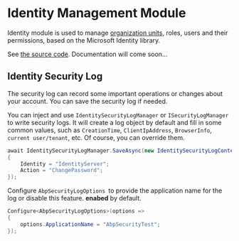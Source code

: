 # Identity Management Module

Identity module is used to manage [organization units](Organization-Units.md), roles, users and their permissions, based on the Microsoft Identity library.

See [the source code](https://github.com/abpframework/abp/tree/dev/modules/identity). Documentation will come soon...


## Identity Security Log

The security log can record some important operations or changes about your account. You can save the security log if needed.

You can inject and use `IdentitySecurityLogManager` or `ISecurityLogManager` to write security logs. It will create a log object by default and fill in some common values, such as `CreationTime`, `ClientIpAddress`, `BrowserInfo`, `current user/tenant`, etc. Of course, you can override them.

```cs
await IdentitySecurityLogManager.SaveAsync(new IdentitySecurityLogContext()
{
	Identity = "IdentityServer";
	Action = "ChangePassword";
});
```

Configure `AbpSecurityLogOptions `to provide the application name for the log or disable this feature. **enabed** by default.

```cs
Configure<AbpSecurityLogOptions>(options =>
{
	options.ApplicationName = "AbpSecurityTest";
});
```
